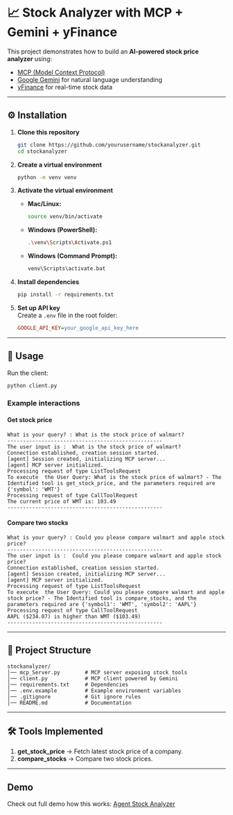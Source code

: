 # 📈 Stock Analyzer with MCP + Gemini + yFinance

This project demonstrates how to build an **AI-powered stock price analyzer** using:
- [MCP (Model Context Protocol)](https://github.com/modelcontextprotocol)  
- [Google Gemini](https://ai.google.dev/) for natural language understanding  
- [yFinance](https://github.com/ranaroussi/yfinance) for real-time stock data  

---

## ⚙️ Installation

1. **Clone this repository**
   ```bash
   git clone https://github.com/yourusername/stockanalyzer.git
   cd stockanalyzer
   ```

2. **Create a virtual environment**
   ```bash
   python -m venv venv
   ```

3. **Activate the virtual environment**
   - **Mac/Linux:**
     ```bash
     source venv/bin/activate
     ```
   - **Windows (PowerShell):**
     ```bash
     .\venv\Scripts\Activate.ps1
     ```
   - **Windows (Command Prompt):**
     ```bash
     venv\Scripts\activate.bat
     ```

4. **Install dependencies**
   ```bash
   pip install -r requirements.txt
   ```

5. **Set up API key**  
   Create a `.env` file in the root folder:
   ```ini
   GOOGLE_API_KEY=your_google_api_key_here
   ```

---

## 🚀 Usage

Run the client:
```bash
python client.py
```

### Example interactions

#### Get stock price
```
What is your query? : What is the stock price of walmart?
--------------------------------------------------
The user input is :  What is the stock price of walmart?
Connection established, creation session started.
[agent] Session created, initializing MCP server...
[agent] MCP server initialized.
Processing request of type ListToolsRequest
To execute  the User Query: What is the stock price of walmart? - The Identified tool is get_stock_price, and the parameters required are {'symbol': 'WMT'}
Processing request of type CallToolRequest
The current price of WMT is: 103.49
--------------------------------------------------
```

#### Compare two stocks
```
What is your query? : Could you please compare walmart and apple stock price?
--------------------------------------------------
The user input is :  Could you please compare walmart and apple stock price?
Connection established, creation session started.
[agent] Session created, initializing MCP server...
[agent] MCP server initialized.
Processing request of type ListToolsRequest
To execute  the User Query: Could you please compare walmart and apple stock price? - The Identified tool is compare_stocks, and the parameters required are {'symbol1': 'WMT', 'symbol2': 'AAPL'}
Processing request of type CallToolRequest
AAPL ($234.07) is higher than WMT ($103.49)
--------------------------------------------------
```

---

## 📂 Project Structure
```
stockanalyzer/
│── mcp_Server.py        # MCP server exposing stock tools
│── client.py            # MCP client powered by Gemini
│── requirements.txt     # Dependencies
│── .env.example         # Example environment variables
│── .gitignore           # Git ignore rules
│── README.md            # Documentation
```

---

## 🛠️ Tools Implemented

1. **get_stock_price** → Fetch latest stock price of a company.  
2. **compare_stocks** → Compare two stock prices.  

---

## Demo

Check out full demo how this works:
[Agent Stock Analyzer](https://pankajvyas.in/demo/stockana.mp4)
